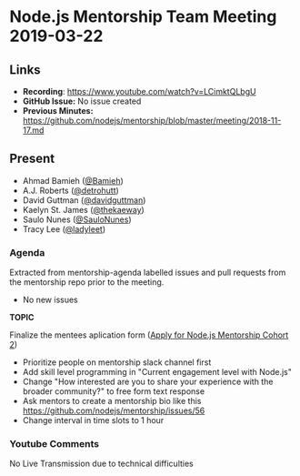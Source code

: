 # Node.js Mentorship Team Meeting 2019-03-22

## Links

* **Recording**: https://www.youtube.com/watch?v=LCimktQLbgU
* **GitHub Issue:** No issue created
* **Previous Minutes:** https://github.com/nodejs/mentorship/blob/master/meeting/2018-11-17.md

## Present

- Ahmad Bamieh ([@Bamieh](https://github.com/bamieh))
- A.J. Roberts ([@detrohutt](https://github.com/detrohutt))
- David Guttman ([@davidguttman](https://github.com/davidguttman))
- Kaelyn St. James ([@thekaeway](https://github.com/thekaeway))
- Saulo Nunes ([@SauloNunes](https://github.com/SauloNunes))
- Tracy Lee ([@ladyleet](https://github.com/ladyleet))


### Agenda

Extracted from mentorship-agenda labelled issues and pull requests from the mentorship repo prior to the meeting.

- No new issues

**TOPIC**

Finalize the mentees aplication form ([Apply for Node.js Mentorship Cohort 2](https://docs.google.com/forms/u/3/d/e/1FAIpQLSeF9hZnxPR_MWHdkWgKNoVN3R94Chy416Oblpfjjm4EDLEEfA/viewform))

- Prioritize people on mentorship slack channel first
- Add skill level programming in "Current engagement level with Node.js" 
- Change "How interested are you to share your experience with the broader community?" to free form text response
- Ask mentors to create a mentorship bio like this https://github.com/nodejs/mentorship/issues/56
- Change interval in time slots to 1 hour

### Youtube Comments

No Live Transmission due to technical difficulties
